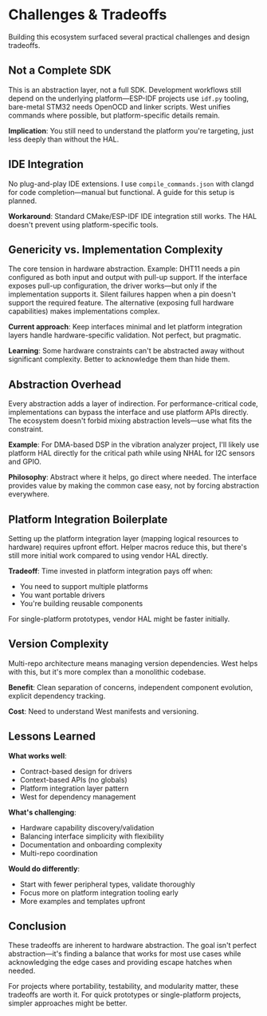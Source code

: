 # Challenges & Tradeoffs

Building this ecosystem surfaced several practical challenges and design tradeoffs.

## Not a Complete SDK

This is an abstraction layer, not a full SDK. Development workflows still depend on the underlying platform—ESP-IDF projects use `idf.py` tooling, bare-metal STM32 needs OpenOCD and linker scripts. West unifies commands where possible, but platform-specific details remain.

**Implication**: You still need to understand the platform you're targeting, just less deeply than without the HAL.

## IDE Integration

No plug-and-play IDE extensions. I use `compile_commands.json` with clangd for code completion—manual but functional. A guide for this setup is planned.

**Workaround**: Standard CMake/ESP-IDF IDE integration still works. The HAL doesn't prevent using platform-specific tools.

## Genericity vs. Implementation Complexity

The core tension in hardware abstraction. Example: DHT11 needs a pin configured as both input and output with pull-up support. If the interface exposes pull-up configuration, the driver works—but only if the implementation supports it. Silent failures happen when a pin doesn't support the required feature. The alternative (exposing full hardware capabilities) makes implementations complex.

**Current approach**: Keep interfaces minimal and let platform integration layers handle hardware-specific validation. Not perfect, but pragmatic.

**Learning**: Some hardware constraints can't be abstracted away without significant complexity. Better to acknowledge them than hide them.

## Abstraction Overhead

Every abstraction adds a layer of indirection. For performance-critical code, implementations can bypass the interface and use platform APIs directly. The ecosystem doesn't forbid mixing abstraction levels—use what fits the constraint.

**Example**: For DMA-based DSP in the vibration analyzer project, I'll likely use platform HAL directly for the critical path while using NHAL for I2C sensors and GPIO.

**Philosophy**: Abstract where it helps, go direct where needed. The interface provides value by making the common case easy, not by forcing abstraction everywhere.

## Platform Integration Boilerplate

Setting up the platform integration layer (mapping logical resources to hardware) requires upfront effort. Helper macros reduce this, but there's still more initial work compared to using vendor HAL directly.

**Tradeoff**: Time invested in platform integration pays off when:
- You need to support multiple platforms
- You want portable drivers
- You're building reusable components

For single-platform prototypes, vendor HAL might be faster initially.

## Version Complexity

Multi-repo architecture means managing version dependencies. West helps with this, but it's more complex than a monolithic codebase.

**Benefit**: Clean separation of concerns, independent component evolution, explicit dependency tracking.

**Cost**: Need to understand West manifests and versioning.

## Lessons Learned

**What works well**:
- Contract-based design for drivers
- Context-based APIs (no globals)
- Platform integration layer pattern
- West for dependency management

**What's challenging**:
- Hardware capability discovery/validation
- Balancing interface simplicity with flexibility
- Documentation and onboarding complexity
- Multi-repo coordination

**Would do differently**:
- Start with fewer peripheral types, validate thoroughly
- Focus more on platform integration tooling early
- More examples and templates upfront

## Conclusion

These tradeoffs are inherent to hardware abstraction. The goal isn't perfect abstraction—it's finding a balance that works for most use cases while acknowledging the edge cases and providing escape hatches when needed.

For projects where portability, testability, and modularity matter, these tradeoffs are worth it. For quick prototypes or single-platform projects, simpler approaches might be better.

